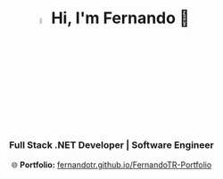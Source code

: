 <h1 align="center">
  <img src="https://media.giphy.com/media/hvRJCLFzcasrR4ia7z/giphy.gif" width="5%">
  Hi, I'm Fernando 👋
</h1>

<h3 align="center">
  Full Stack .NET Developer | Software Engineer 
</h3>

<p align="center">
  🌐 <strong>Portfolio:</strong> <a href="https://fernandotr.github.io/FernandoTR-Portfolio/" target="_blank">fernandotr.github.io/FernandoTR-Portfolio</a>
</p>


<!--
<p align="center">
  <a href="https://www.linkedin.com/in/fernandotorresrivera" target="_blank">
    <img src="https://img.shields.io/badge/linkedin-%230077B5.svg?&style=for-the-badge&logo=linkedin&logoColor=white&color=071A2C" alt="LinkedIn"/>
  </a>
</p>
**FernandoTR/FernandoTR** is a ✨ _special_ ✨ repository because its `README.md` (this file) appears on your GitHub profile.

Here are some ideas to get you started:

- 🔭 I’m currently working on ...
- 🌱 I’m currently learning ...
- 👯 I’m looking to collaborate on ...
- 🤔 I’m looking for help with ...
- 💬 Ask me about ...
- 📫 How to reach me: ...
- 😄 Pronouns: ...
- ⚡ Fun fact: ...
-->

